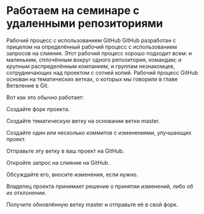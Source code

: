 # Работаем на семинаре с удаленными репозиториями
Рабочий процесс с использованием GitHub
GitHub разработан с прицелом на определённый рабочий процесс с использованием запросов на слияния. Этот рабочий процесс хорошо подходит всем: и маленьким, сплочённым вокруг одного репозитория, командам; и крупным распределённым компаниям, и группам незнакомцев, сотрудничающих над проектом с сотней копий. Рабочий процесс GitHub основан на тематических ветках, о которых мы говорили в главе Ветвление в Git.

Вот как это обычно работает:

Создайте форк проекта.

Создайте тематическую ветку на основании ветки master.

Создайте один или несколько коммитов с изменениями, улучшающих проект.

Отправьте эту ветку в ваш проект на GitHub.

Откройте запрос на слияние на GitHub.

Обсуждайте его, вносите изменения, если нужно.

Владелец проекта принимает решение о принятии изменений, либо об их отклонении.

Получите обновлённую ветку master и отправьте её в свой форк.